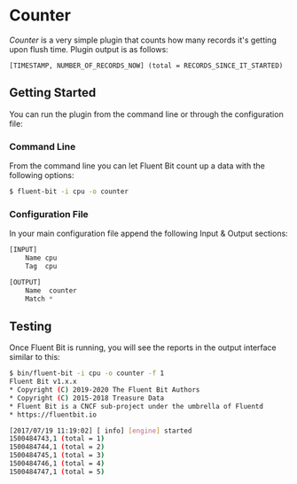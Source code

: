 # Counter

_Counter_ is a very simple plugin that counts how many records it's getting upon flush time. Plugin output is as follows:

```text
[TIMESTAMP, NUMBER_OF_RECORDS_NOW] (total = RECORDS_SINCE_IT_STARTED)
```

## Getting Started

You can run the plugin from the command line or through the configuration file:

### Command Line

From the command line you can let Fluent Bit count up a data with the following options:

```bash
$ fluent-bit -i cpu -o counter
```

### Configuration File

In your main configuration file append the following Input & Output sections:

```python
[INPUT]
    Name cpu
    Tag  cpu

[OUTPUT]
    Name  counter
    Match *
```

## Testing

Once Fluent Bit is running, you will see the reports in the output interface similar to this:

```bash
$ bin/fluent-bit -i cpu -o counter -f 1
Fluent Bit v1.x.x
* Copyright (C) 2019-2020 The Fluent Bit Authors
* Copyright (C) 2015-2018 Treasure Data
* Fluent Bit is a CNCF sub-project under the umbrella of Fluentd
* https://fluentbit.io

[2017/07/19 11:19:02] [ info] [engine] started
1500484743,1 (total = 1)
1500484744,1 (total = 2)
1500484745,1 (total = 3)
1500484746,1 (total = 4)
1500484747,1 (total = 5)
```

